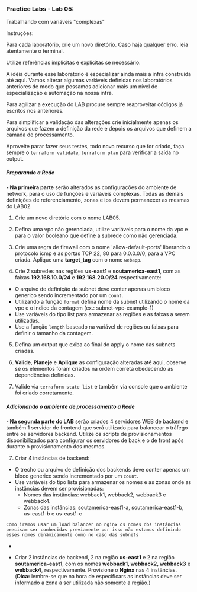 ### Practice Labs - Lab 05: 

Trabalhando com variáveis "complexas"

Instruções:

Para cada laboratório, crie um novo diretório. Caso haja qualquer erro, leia atentamente o terminal.

Utilize referências implicitas e explicitas se necessário.

A idéia durante esse laboratório é especializar ainda mais a infra construída até aqui. Vamos alterar algumas variáveis definidas nos laboratórios anteriores de modo que possamos adicionar mais um nível de especialização e automação na nossa infra.

Para agilizar a execução do LAB procure sempre reaproveitar códigos já escritos nos anteriores.

Para simplificar a validação das alterações crie inicialmente apenas os arquivos que fazem a definição da rede e depois os arquivos que definem a camada de processamento.

Aproveite parar fazer seus testes, todo novo recurso que for criado, faça sempre o `terraform validate`, `terraform plan` para verificar a saída no output.

##### Preparando a Rede

**- Na primeira parte** serão alterados as configurações do ambiente de network, para o uso de funções e variáveis complexas. Todas as demais definições de referenciamento, zonas e ips devem permanecer as mesmas do LAB02.

1. Crie um novo diretório com o nome LAB05.

2. Defina uma vpc não gerenciada, utilize variáveis para o nome da vpc e para o valor booleano que define a subrede como não gerenciada.

3. Crie uma regra de firewall com o nome 'allow-default-ports' liberando o protocolo icmp e as portas TCP 22, 80 para 0.0.0.0/0, para a VPC criada. Aplique uma **target_tag** com o nome `webapp`.

4. Crie 2 subredes nas regiões **us-east1** e **soutamerica-east1**, com as faixas **192.168.10.0/24** e **192.168.20.0/24** respectivamente:

- O arquivo de definição da subnet deve conter apenas um bloco generico sendo incrementado por um `count`.
- Utilizando a função `format` defina nome da subnet utilizando o nome da vpc e o indice da contagem (ex.: subnet-vpc-example-1)
- Use variáveis do tipo list para armazenar as regiões e as faixas a serem utilizadas.
- Use a função `length` baseado na variável de regiões ou faixas para definir o tamanho da contagem.

5. Defina um output que exiba ao final do apply o nome das subnets criadas.

5. **Valide**, **Planeje** e **Aplique** as configuração alteradas até aqui, observe se os elementos foram criados na ordem correta obedecendo as dependências definidas.

6. Valide via `terraform state list` e também via console que o ambiente foi criado corretamente.

##### Adicionando o ambiente de processamento a Rede

**- Na segunda parte do LAB** serão criados 4 servidores WEB de backend e também 1 servidor de frontend que será utilizado para balancear o tráfego entre os servidores backend. Utilize os scripts de provisionamentos disponibilizados para configurar os servidores de back e o de front após durante o provisionamento dos mesmos.

7. Criar 4 instâncias de backend:

- O trecho ou arquivo de definição dos backends deve conter apenas um bloco generico sendo incrementado por um `count`.
- Use variáveis do tipo lista para armazenar os nomes e as zonas onde as instâncias devem ser provisionadas:
    - Nomes das instâncias: webback1, webback2, webback3 e webback4. 
    - Zonas das instâncias: soutamerica-east1-a, soutamerica-east1-b, us-east1-b e us-east1-c

`
Como iremos usar um load balancer no nginx os nomes dos instâncias precisam ser conhecidas previamente por isso não estamos definindo esses nomes dinâmicamente como no caso das subnets
`


- 

- Criar 2 instâncias de backend, 2 na região **us-east1** e 2 na região **soutamerica-east1**, com os nomes **webback1, webback2, webback3** e **webback4**, respectivamente. Provisione o **Nginx** nas 4 instâncias. (**Dica:** lembre-se que na hora de especificars as instâncias deve ser informado a zona a ser utilizada não somente a região.)
